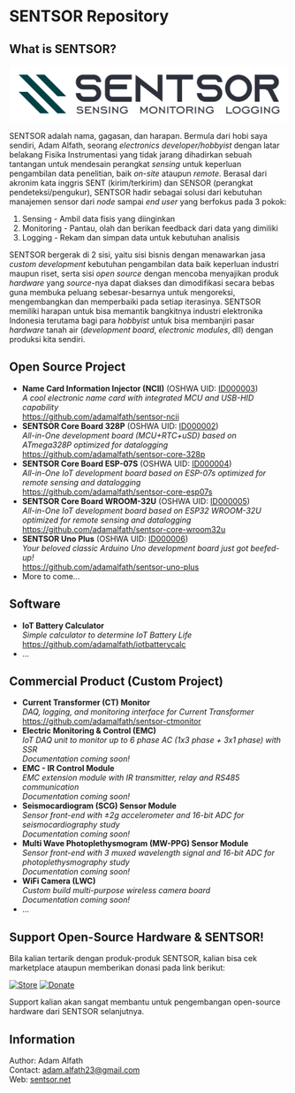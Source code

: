 # SENTSOR Repository
## What is SENTSOR?
<img src="https://github.com/adamalfath/sentsor/blob/master/media/sentsor-full.png" width="600">  

SENTSOR adalah nama, gagasan, dan harapan. Bermula dari hobi saya sendiri, Adam Alfath, seorang _electronics developer/hobbyist_ dengan latar belakang Fisika Instrumentasi yang tidak jarang dihadirkan sebuah tantangan untuk mendesain perangkat _sensing_ untuk keperluan pengambilan data penelitian, baik _on-site_ ataupun _remote_. Berasal dari akronim kata inggris SENT (kirim/terkirim) dan SENSOR (perangkat pendeteksi/pengukur), SENTSOR hadir sebagai solusi dari kebutuhan manajemen sensor dari _node_ sampai _end user_ yang berfokus pada 3 pokok:
1. Sensing - Ambil data fisis yang diinginkan
2. Monitoring - Pantau, olah dan berikan feedback dari data yang dimiliki
3. Logging - Rekam dan simpan data untuk kebutuhan analisis  

SENTSOR bergerak di 2 sisi, yaitu sisi bisnis dengan menawarkan jasa _custom development_ kebutuhan pengambilan data baik keperluan industri maupun riset, serta sisi _open source_ dengan mencoba menyajikan produk _hardware_ yang _source_-nya dapat diakses dan dimodifikasi secara bebas guna membuka peluang sebesar-besarnya untuk mengoreksi, mengembangkan dan memperbaiki pada setiap iterasinya. SENTSOR memiliki harapan untuk bisa memantik bangkitnya industri elektronika Indonesia terutama bagi para _hobbyist_ untuk bisa membanjiri pasar _hardware_ tanah air (_development board_, _electronic modules_, dll) dengan produksi kita sendiri.

## Open Source Project
- **Name Card Information Injector (NCII)** (OSHWA UID: [ID000003](https://certification.oshwa.org/id000003.html))  
  _A cool electronic name card with integrated MCU and USB-HID capability_  
  https://github.com/adamalfath/sentsor-ncii
- **SENTSOR Core Board 328P** (OSHWA UID: [ID000002](https://certification.oshwa.org/id000002.html))  
  _All-in-One development board (MCU+RTC+uSD) based on ATmega328P optimized for datalogging_  
  https://github.com/adamalfath/sentsor-core-328p
- **SENTSOR Core Board ESP-07S** (OSHWA UID: [ID000004](https://certification.oshwa.org/id000004.html))  
  _All-in-One IoT development board based on ESP-07s optimized for remote sensing and datalogging_  
  https://github.com/adamalfath/sentsor-core-esp07s
- **SENTSOR Core Board WROOM-32U** (OSHWA UID: [ID000005](https://certification.oshwa.org/id000005.html))  
  _All-in-One IoT development board based on ESP32 WROOM-32U optimized for remote sensing and datalogging_  
  https://github.com/adamalfath/sentsor-core-wroom32u 
- **SENTSOR Uno Plus** (OSHWA UID: [ID000006](https://certification.oshwa.org/id000006.html))  
  _Your beloved classic Arduino Uno development board just got beefed-up!_  
  https://github.com/adamalfath/sentsor-uno-plus
- More to come...  

## Software
- **IoT Battery Calculator**  
  _Simple calculator to determine IoT Battery Life_  
  https://github.com/adamalfath/iotbatterycalc
- ...  

## Commercial Product (Custom Project)
- **Current Transformer (CT) Monitor**  
  _DAQ, logging, and monitoring interface for Current Transformer_  
  https://github.com/adamalfath/sentsor-ctmonitor
- **Electric Monitoring & Control (EMC)**  
  _IoT DAQ unit to monitor up to 6 phase AC (1x3 phase + 3x1 phase) with SSR_  
  _Documentation coming soon!_  
- **EMC - IR Control Module**  
  _EMC extension module with IR transmitter, relay and RS485 communication_  
  _Documentation coming soon!_  
- **Seismocardiogram (SCG) Sensor Module**  
  _Sensor front-end with ±2g accelerometer and 16-bit ADC for seismocardiography study_  
  _Documentation coming soon!_  
- **Multi Wave Photoplethysmogram (MW-PPG) Sensor Module**  
  _Sensor front-end with 3 muxed wavelength signal and 16-bit ADC for photoplethysmography study_  
  _Documentation coming soon!_  
- **WiFi Camera (LWC)**  
  _Custom build multi-purpose wireless camera board_  
  _Documentation coming soon!_  
- ...  

## Support Open-Source Hardware & SENTSOR!
Bila kalian tertarik dengan produk-produk SENTSOR, kalian bisa cek marketplace ataupun memberikan donasi pada link berikut:  

[![Store](https://img.shields.io/badge/marketplace-Tokopedia-brightgreen.svg)](https://www.tokopedia.com/gerai-sagalarupa/etalase/sentsor-product)  [![Donate](https://img.shields.io/badge/donate-PayPal-blue.svg)](https://www.paypal.me/adamalfath)  

Support kalian akan sangat membantu untuk pengembangan open-source hardware dari SENTSOR selanjutnya.

## Information
Author: Adam Alfath  
Contact: adam.alfath23@gmail.com  
Web: [sentsor.net](http://www.sentsor.net)
